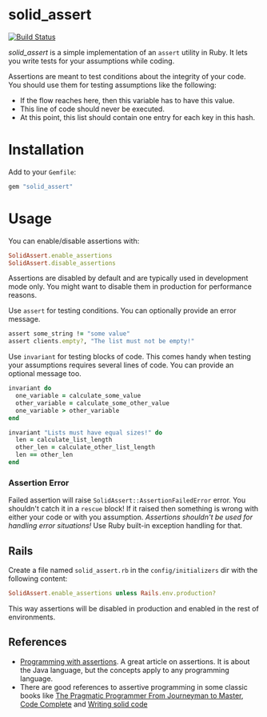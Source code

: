 # solid_assert

[![Build Status](https://travis-ci.org/jorgemanrubia/solid_assert.svg?branch=master)](https://travis-ci.org/jorgemanrubia/solid_assert)

*solid_assert* is a simple implementation of an `assert` utility in Ruby. It lets you write tests for your assumptions while coding.

Assertions are meant to test conditions about the integrity of your code. You should use them for testing assumptions like the following:

- If the flow reaches here, then this variable has to have this value.
- This line of code should never be executed.
- At this point, this list should contain one entry for each key in this hash.

# Installation

Add to your `Gemfile`:

```ruby
gem "solid_assert"
```

# Usage

You can enable/disable assertions with:

```ruby
SolidAssert.enable_assertions
SolidAssert.disable_assertions
```

Assertions are disabled by default and are typically used in development mode only. You might want to disable them in production for performance reasons.

Use `assert` for testing conditions. You can optionally provide an error message.

```ruby
assert some_string != "some value"
assert clients.empty?, "The list must not be empty!"
```

Use `invariant` for testing blocks of code. This comes handy
when testing your assumptions requires several lines of code.
You can provide an optional message too.

```ruby
invariant do
  one_variable = calculate_some_value
  other_variable = calculate_some_other_value
  one_variable > other_variable
end
```

```ruby
invariant "Lists must have equal sizes!" do
  len = calculate_list_length
  other_len = calculate_other_list_length
  len == other_len
end
```

### Assertion Error

Failed assertion will raise `SolidAssert::AssertionFailedError` error. You shouldn't catch it in a `rescue` block! If it raised then something is wrong with either your code or with you assumption. *Assertions shouldn't be used for handling error situations!* Use Ruby built-in exception handling for that.

## Rails

Create a file named `solid_assert.rb` in the `config/initializers` dir with the following content:

```ruby
SolidAssert.enable_assertions unless Rails.env.production?
```

This way assertions will be disabled in production and enabled in the rest of environments.

## References

- [Programming with assertions](https://docs.oracle.com/javase/8/docs/technotes/guides/language/assert.html). A great article on assertions. It is about the Java language, but the concepts apply to any programming language.
- There are good references to assertive programming in some classic books like [The Pragmatic Programmer From Journeyman to Master](http://www.amazon.com/exec/obidos/ASIN/020161622X/ref=nosim/jorgmanrpersp-20), [Code Complete](http://www.amazon.com/exec/obidos/ASIN/0735619670/ref=nosim/jorgmanrpersp-20) and [Writing solid code](http://www.amazon.com/exec/obidos/ASIN/1556155514/ref=nosim/jorgmanrpersp-20)
